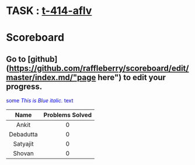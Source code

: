 
# TASK : [t-414-aflv](https://algo.is/t-414-aflv-competitive-programming-course-2016/ "Introductory Course")

# Scoreboard
## Go to [github](https://github.com/raffleberry/scoreboard/edit/master/index.md/"page here") to edit your progress.
<span style="color:blue">some *This is Blue italic.* text</span>

|   Name    |  Problems Solved   |
|:---------:|:------------------:|
| Ankit     | 0                  |
| Debadutta | 0                  |
| Satyajit  | 0                  |
| Shovan    | 0                  |
